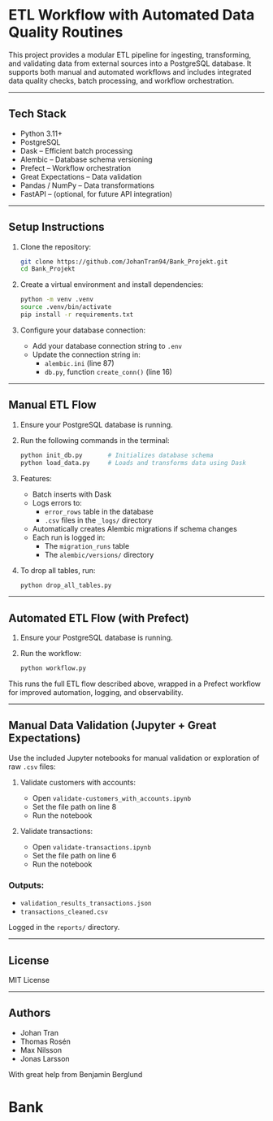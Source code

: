 # ETL Workflow with Automated Data Quality Routines

This project provides a modular ETL pipeline for ingesting, transforming, and validating data from external sources into a PostgreSQL database. It supports both manual and automated workflows and includes integrated data quality checks, batch processing, and workflow orchestration.

---

## Tech Stack

- Python 3.11+
- PostgreSQL
- Dask – Efficient batch processing
- Alembic – Database schema versioning
- Prefect – Workflow orchestration
- Great Expectations – Data validation
- Pandas / NumPy – Data transformations
- FastAPI – (optional, for future API integration)

---

## Setup Instructions

1. Clone the repository:

   ```bash
   git clone https://github.com/JohanTran94/Bank_Projekt.git
   cd Bank_Projekt
   ```

2. Create a virtual environment and install dependencies:

   ```bash
   python -m venv .venv
   source .venv/bin/activate
   pip install -r requirements.txt
   ```

3. Configure your database connection:
   - Add your database connection string to `.env`
   - Update the connection string in:
     - `alembic.ini` (line 87)
     - `db.py`, function `create_conn()` (line 16)

---

## Manual ETL Flow

1. Ensure your PostgreSQL database is running.

2. Run the following commands in the terminal:

   ```bash
   python init_db.py       # Initializes database schema
   python load_data.py     # Loads and transforms data using Dask
   ```

3. Features:
   - Batch inserts with Dask
   - Logs errors to:
     - `error_rows` table in the database
     - `.csv` files in the `_logs/` directory
   - Automatically creates Alembic migrations if schema changes
   - Each run is logged in:
     - The `migration_runs` table
     - The `alembic/versions/` directory

4. To drop all tables, run:

   ```bash
   python drop_all_tables.py
   ```

---

## Automated ETL Flow (with Prefect)

1. Ensure your PostgreSQL database is running.

2. Run the workflow:

   ```bash
   python workflow.py
   ```

This runs the full ETL flow described above, wrapped in a Prefect workflow for improved automation, logging, and observability.

---

## Manual Data Validation (Jupyter + Great Expectations)

Use the included Jupyter notebooks for manual validation or exploration of raw `.csv` files:

1. Validate customers with accounts:
   - Open `validate-customers_with_accounts.ipynb`
   - Set the file path on line 8
   - Run the notebook

2. Validate transactions:
   - Open `validate-transactions.ipynb`
   - Set the file path on line 6
   - Run the notebook

### Outputs:

- `validation_results_transactions.json`
- `transactions_cleaned.csv`

Logged in the `reports/` directory.

---

## License

MIT License

---

## Authors

- Johan Tran  
- Thomas Rosén  
- Max Nilsson  
- Jonas Larsson  

With great help from Benjamin Berglund
# Bank
